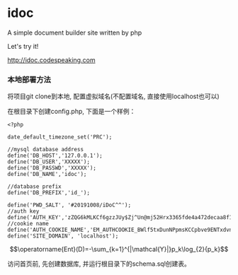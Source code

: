 # idoc
A simple document builder site written by php

Let's try it! 

http://idoc.codespeaking.com

### 本地部署方法
将项目git clone到本地, 配置虚拟域名(不配置域名, 直接使用localhost也可以)

在根目录下创建config.php, 下面是一个样例：

```
<?php

date_default_timezone_set('PRC');

//mysql database address
define('DB_HOST','127.0.0.1');
define('DB_USER','XXXXX');
define('DB_PASSWD','XXXXX');
define('DB_NAME','idoc');

//database prefix
define('DB_PREFIX','id_');

define('PWD_SALT', '#20191008/iDoC^^');
//auth key
define('AUTH_KEY','zZQG6kMLKCf6gzzJUy$Zj^Un@mj52Hrx3365fde4a472decaa8f104b97717e125');
//cookie name
define('AUTH_COOKIE_NAME','EM_AUTHCOOKIE_BWlf5txDunNPpmsKCCpbve9ENTxdvnr2');
define('SITE_DOMAIN', 'localhost');
```

$$\operatorname{Ent}(D)=-\sum_{k=1}^{|\mathcal{Y}|}p_k\log_{2}{p_k}$$

访问首页前, 先创建数据库, 并运行根目录下的schema.sql创建表。
